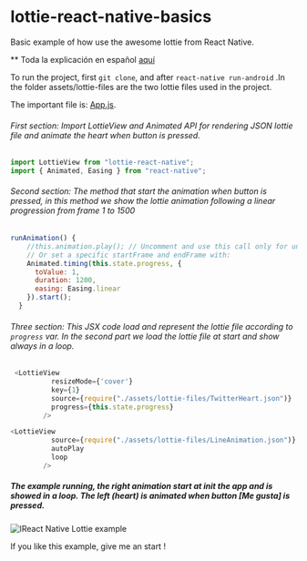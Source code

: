 # lottie-react-native-basics

Basic example of how use the awesome lottie from React Native.

** Toda la explicación en español [aquí](https://blog.sacavix.com/2019/09/14/lottie-anima-tus-apps-en-react-native/)

To run the project, first `git clone`, and after `react-native run-android` .In the folder assets/lottie-files are the two lottie files used in the project.

The important file is: [App.js](https://github.com/yoandypv/lottie-react-native-basics/blob/master/App.js).

###### First section: Import LottieView and Animated API for rendering JSON lottie file and animate the heart when button is pressed.

```javascript
import LottieView from "lottie-react-native";
import { Animated, Easing } from "react-native";
```
###### Second section: The method that start the animation when button is pressed, in this method we show the lottie animation following a linear progression from frame 1 to 1500
```javascript
runAnimation() {
    //this.animation.play(); // Uncomment and use this call only for undefined and looped animation
    // Or set a specific startFrame and endFrame with:
    Animated.timing(this.state.progress, {
      toValue: 1,
      duration: 1200,
      easing: Easing.linear
    }).start();
  }
  ```
  
  ###### Three section: This JSX code load and represent the lottie file according to `progress` var. In the second part we load the lottie file at start and show always in a loop. 
  ```javascript
   <LottieView
            resizeMode={'cover'}
            key={1}
            source={require("./assets/lottie-files/TwitterHeart.json")}
            progress={this.state.progress}
          /> 
  ```
  ```javascript
  <LottieView
            source={require("./assets/lottie-files/LineAnimation.json")}
            autoPlay
            loop
          />
  ```        
 
 ##### The example running, the right animation start at init the app and is showed in a loop. The left (heart) is animated when button [Me gusta] is pressed.
 
 ![IReact Native Lottie example](https://github.com/yoandypv/lottie-react-native-basics/blob/master/lottie.gif)
 
 If you like this example, give me an start !
 
  
